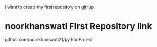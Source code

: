 
i want to creats my first repository on githup
# noorkhanswati First Repository link
github.com/noorkhanswati21/pythonProject

